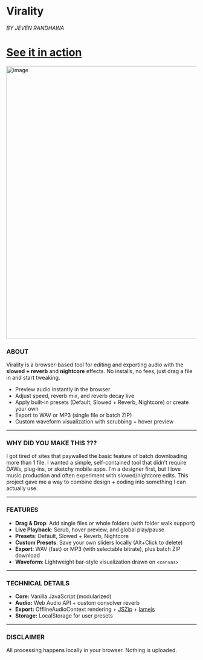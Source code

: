 # Virality
_BY JEVEN RANDHAWA_

# [See it in action](https://jevendev.github.io/Virality/)
<img width="1080" height="720" alt="image" src="https://github.com/user-attachments/assets/aaeeec02-6d6f-43b9-a2ba-f54d353f5d9f"/>

### ABOUT
Virality is a browser-based tool for editing and exporting audio with the **slowed + reverb** and **nightcore** effects. No installs, no fees, just drag a file in and start tweaking.

*  Preview audio instantly in the browser
*  Adjust speed, reverb mix, and reverb decay live
*  Apply built-in presets (Default, Slowed + Reverb, Nightcore) or create your own
*  Export to WAV or MP3 (single file or batch ZIP)
*  Custom waveform visualization with scrubbing + hover preview

---

### WHY DID YOU MAKE THIS ???
I got tired of sites that paywalled the basic feature of batch downloading more than 1 file. I wanted a simple, self-contained tool that didn’t require DAWs, plug-ins, or sketchy mobile apps. I’m a designer first, but I love music production and often experiment with slowed/nightcore edits. This project gave me a way to combine design + coding into something I can actually use.

---

### FEATURES
* **Drag & Drop**: Add single files or whole folders (with folder walk support)
* **Live Playback**: Scrub, hover preview, and global play/pause
* **Presets**: Default, Slowed + Reverb, Nightcore
* **Custom Presets**: Save your own sliders locally (Alt+Click to delete)
* **Export**: WAV (fast) or MP3 (with selectable bitrate), plus batch ZIP download
* **Waveform**: Lightweight bar-style visualization drawn on `<canvas>`

---

### TECHNICAL DETAILS
* **Core:** Vanilla JavaScript (modularized)
* **Audio:** Web Audio API + custom convolver reverb
* **Export:** OfflineAudioContext rendering + [JSZip](https://stuk.github.io/jszip/) + [lamejs](https://github.com/zhuker/lamejs)
* **Storage:** LocalStorage for user presets

---

### DISCLAIMER
All processing happens locally in your browser. Nothing is uploaded.
